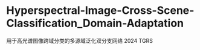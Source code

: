 # Hyperspectral-Image-Cross-Scene-Classification_Domain-Adaptation

用于高光谱图像跨域分类的多源域泛化双分支网络 2024 TGRS 
